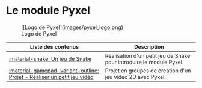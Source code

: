 # Le module Pyxel

<figure markdown>
  ![Logo de Pyxel](images/pyxel_logo.png)
  <figcaption>Logo de Pyxel</figcaption>
</figure>

| Liste des contenus                           | Description                         |
| -------------------------------------------- | ----------------------------------- |
| [:material-snake: Un jeu de Snake](snake.md) | Réalisation d'un petit jeu de Snake pour introduire le module Pyxel. |
| [:material-gamepad-variant-outline: Projet - Réaliser un petit jeu vidéo](projetjv.md) | Projet en groupes de création d'un jeu vidéo 2D avec Pyxel. |